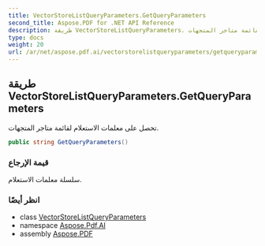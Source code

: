 ```yaml
---
title: VectorStoreListQueryParameters.GetQueryParameters
second_title: Aspose.PDF for .NET API Reference
description: طريقة VectorStoreListQueryParameters. تحصل على معلمات الاستعلام لقائمة متاجر المتجهات
type: docs
weight: 20
url: /ar/net/aspose.pdf.ai/vectorstorelistqueryparameters/getqueryparameters/
---
```

## طريقة VectorStoreListQueryParameters.GetQueryParameters

تحصل على معلمات الاستعلام لقائمة متاجر المتجهات.

```csharp
public string GetQueryParameters()
```

### قيمة الإرجاع

سلسلة معلمات الاستعلام.

### انظر أيضًا

* class [VectorStoreListQueryParameters](../)
* namespace [Aspose.Pdf.AI](../../../aspose.pdf.ai/)
* assembly [Aspose.PDF](../../../)